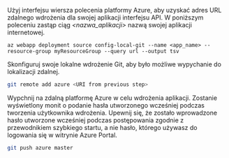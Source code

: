 Użyj interfejsu wiersza polecenia platformy Azure, aby uzyskać adres URL zdalnego wdrożenia dla swojej aplikacji interfejsu API. W poniższym poleceniu zastąp ciąg *\<nazwa_aplikacji>* nazwą swojej aplikacji internetowej.

```azurecli-interactive
az webapp deployment source config-local-git --name <app_name> --resource-group myResourceGroup --query url --output tsv
```

Skonfiguruj swoje lokalne wdrożenie Git, aby było możliwe wypychanie do lokalizacji zdalnej.

```bash
git remote add azure <URI from previous step>
```

Wypchnij na zdalną platformę Azure w celu wdrożenia aplikacji. Zostanie wyświetlony monit o podanie hasła utworzonego wcześniej podczas tworzenia użytkownika wdrożenia. Upewnij się, że zostało wprowadzone hasło utworzone wcześniej podczas postępowania zgodnie z przewodnikiem szybkiego startu, a nie hasło, którego używasz do logowania się w witrynie Azure Portal.

```bash
git push azure master
```
